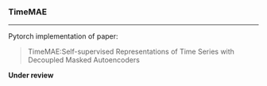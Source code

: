 ### TimeMAE

---

Pytorch implementation of paper:

> TimeMAE:Self-supervised Representations of Time Series with Decoupled Masked Autoencoders

**Under review**